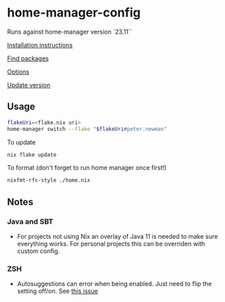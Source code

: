 # home-manager-config

Runs against home-manager version `23.11``

[Installation instructions](https://nixos.wiki/wiki/Home_Manager)

[Find packages](https://search.nixos.org/packages)

[Options](https://nix-community.github.io/home-manager/options.xhtml)

[Update version](https://nix-community.github.io/home-manager/index.xhtml#sec-updating)

## Usage

```sh
flakeUri=<flake.nix uri>
home-manager switch --flake "$flakeUri#peter.newman"
```

To update

```sh
nix flake update
```

To format (don't forget to run home manager once first!)

```sh
nixfmt-rfc-style ./home.nix
```

## Notes

### Java and SBT

- For projects not using Nix an overlay of Java 11 is needed to make sure everything works. For personal projects this can be overriden with custom config.

### ZSH

- Autosuggestions can error when being enabled. Just need to flip the setting off/on. See [this issue](https://github.com/NixOS/nix/issues/5445)
